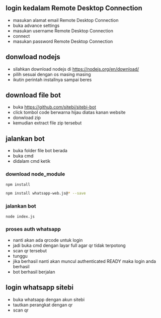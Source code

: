 ## login kedalam Remote Desktop Connection
* masukan alamat email Remote Desktop Connection
* buka advance settings
* masukan username Remote Desktop Connection
* connect
* masukan password Remote Desktop Connection

## donwload nodejs
* silahkan download nodejs di https://nodejs.org/en/download/
* pilih sesuai dengan os masing masing
* ikutin perintah installnya sampai beres

## download file bot 
* buka https://github.com/sitebi/sitebi-bot
* click tombol code berwarna hijau diatas kanan website
* donwload zip 
* kemudian extract file zip tersebut

## jalankan bot
* buka folder file bot berada
* buka cmd
* didalam cmd ketik
### download node_module


 ```bash
 npm install
 ```
 
 ```bash
npm install whatsapp-web.js@* --save
 ```
 
 ### jalankan bot
 ```bash
 node index.js
 ```
 ### proses auth whatsapp
 * nanti akan ada qrcode untuk login
 * jadi buka cmd dengan layar full agar qr tidak terpotong
 * scan qr tersebut
 * tunggu
 * jika berhasil nanti akan muncul authenticated READY maka login anda berhasil
 * bot berhasil berjalan
 
 
 ## login whatsapp sitebi
* buka whatsapp dengan akun sitebi
* tautkan perangkat dengan qr
* scan qr
